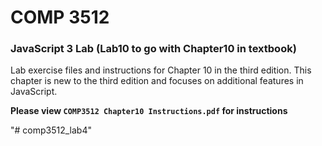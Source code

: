 # COMP 3512
### JavaScript 3 Lab (Lab10 to go with Chapter10 in textbook)
Lab exercise files and instructions for Chapter 10 in the third edition. This chapter is new 
to the third edition and focuses on additional features in JavaScript. 

**Please view `COMP3512 Chapter10 Instructions.pdf` for instructions**

  
"# comp3512_lab4" 
